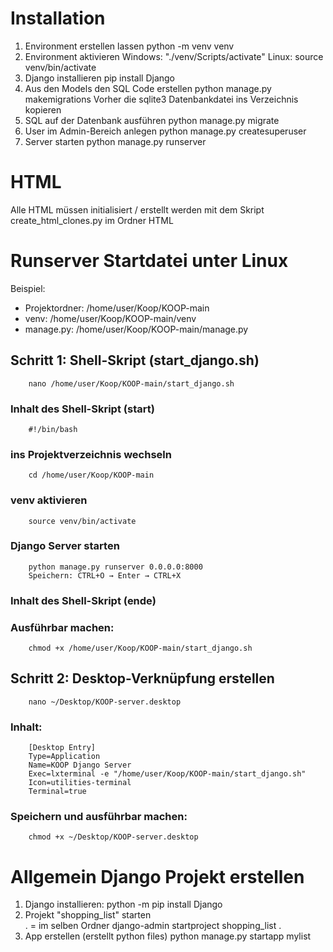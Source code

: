 # Installation

1. Environment erstellen lassen
        python -m venv venv  
2. Environment aktivieren
           Windows: "./venv/Scripts/activate"
           Linux: source venv/bin/activate
4. Django installieren
        pip install Django
5. Aus den Models den SQL Code erstellen
   python manage.py makemigrations
   Vorher die sqlite3 Datenbankdatei ins Verzeichnis kopieren        
7. SQL auf der Datenbank ausführen
        python manage.py migrate
8. User im Admin-Bereich anlegen
        python manage.py createsuperuser
9. Server starten
        python manage.py runserver


# HTML

Alle HTML müssen initialisiert / erstellt werden mit dem Skript create_html_clones.py im Ordner HTML

# Runserver Startdatei unter Linux

Beispiel:
* Projektordner: /home/user/Koop/KOOP-main
* venv: /home/user/Koop/KOOP-main/venv
* manage.py: /home/user/Koop/KOOP-main/manage.py

## Schritt 1: Shell-Skript (start_django.sh)
        nano /home/user/Koop/KOOP-main/start_django.sh

### Inhalt des Shell-Skript (start)
        #!/bin/bash

### ins Projektverzeichnis wechseln
        cd /home/user/Koop/KOOP-main

### venv aktivieren
        source venv/bin/activate

### Django Server starten
        python manage.py runserver 0.0.0.0:8000
        Speichern: CTRL+O → Enter → CTRL+X

### Inhalt des Shell-Skript (ende)

### Ausführbar machen:
        chmod +x /home/user/Koop/KOOP-main/start_django.sh

## Schritt 2: Desktop-Verknüpfung erstellen
        nano ~/Desktop/KOOP-server.desktop

### Inhalt:
        [Desktop Entry]
        Type=Application
        Name=KOOP Django Server
        Exec=lxterminal -e "/home/user/Koop/KOOP-main/start_django.sh"
        Icon=utilities-terminal
        Terminal=true

### Speichern und ausführbar machen:
        chmod +x ~/Desktop/KOOP-server.desktop

# Allgemein Django Projekt erstellen

1. Django installieren:             python -m pip install Django
2. Projekt "shopping_list" starten  
        . = im selben Ordner
        django-admin startproject shopping_list .
3. App erstellen (erstellt python files)
        python manage.py startapp mylist
